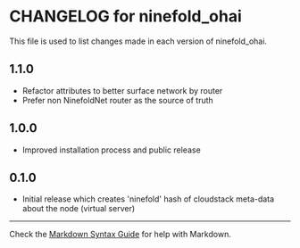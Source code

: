 # CHANGELOG for ninefold_ohai

This file is used to list changes made in each version of ninefold_ohai.

## 1.1.0

* Refactor attributes to better surface network by router
* Prefer non NinefoldNet router as the source of truth

## 1.0.0

* Improved installation process and public release

## 0.1.0

* Initial release which creates 'ninefold' hash of cloudstack meta-data about the node (virtual server)

- - - 
Check the [Markdown Syntax Guide](http://daringfireball.net/projects/markdown/syntax) for help with Markdown.
